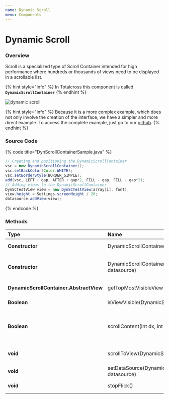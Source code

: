 ```yaml
---
name: Dynamic Scroll
menu: Components
---
```


# Dynamic Scroll

### Overview

Scroll is a specialized type of Scroll Container intended for high performance where hundreds or thousands of views need to be displayed in a scrollable list.​

{% hint style="info" %}
In Totalcross this component is called **`DynamicScrollContainer`**
{% endhint %}

![dynamic scroll](./assets/dynamicscrollcontainer-sample.gif)

{% hint style="info" %}
Because it is a more complex example, which does not only involve the creation of the interface, we have a simpler and more direct example. To access the complete example, just go to our [github](https://github.com/TotalCross/TCSample/blob/master/src/main/java/totalcross/sample/components/ui/DynScrollContainerSample.java).
{% endhint %}

### Source Code

{% code title="DynScrollContainerSample.java" %}

```java
// Creating and positioning the DynamicScrollContainer
vsc = new DynamicScrollContainer();
vsc.setBackColor(Color.WHITE);
vsc.setBorderStyle(BORDER_SIMPLE);
add(vsc, LEFT + gap, AFTER + gap*2, FILL - gap, FILL - gap*2);
// Adding views to the DynamicScrollContainer
DynSCTestView view = new DynSCTestView(array[i], font);
view.height = Settings.screenHeight / 20;
datasource.addView(view);
```

{% endcode %}

### Methods

| Type                                    | Name                                                                   | Description                                                                                                   |
| :-------------------------------------- | :--------------------------------------------------------------------- | :------------------------------------------------------------------------------------------------------------ |
| **Constructor**                         | DynamicScrollContainer\( \)                                            | Creates a empty DynamicScrollContainer.                                                                       |
| **Constructor**                         | DynamicScrollContainer\(DynamicScrollContainer.DataSource datasource\) | Creates a DynamicScrollContainer that sets the referred datasource                                            |
| **DynamicScrollContainer.AbstractView** | getTopMostVisibleView\( \)                                             | Return the top most visible view                                                                              |
| **Boolean**                             | isViewVisible\(DynamicScrollContainer.AbstractView view\)              | Return true if the view is visible                                                                            |
| **Boolean**                             | scrollContent\(int dx, int dy, boolean fromFlick\)                     | Scroll the DynamicScrollContainer to the referred position. If the boolean is true, it does a flick animation |
| **void**                                | scrollToView\(DynamicScrollContainer.AbstractView view\)               | Scroll the DynamicScrollContainer to the view                                                                 |
| **void**                                | setDataSource\(DynamicScrollContainer.DataSource datasource\)          | Set the DataSource                                                                                            |
| **void**                                | stopFlick\(\)                                                          | Stops any flick animation                                                                                     |
